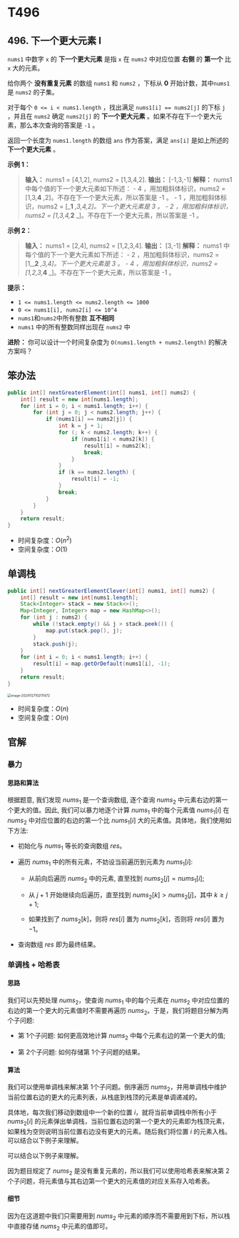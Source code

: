 # T496

## 496. 下一个更大元素 I 

`nums1` 中数字 `x` 的 **下一个更大元素**  是指 `x` 在 `nums2` 中对应位置 **右侧**  的 **第一个**  比 `x` 大的元素。

给你两个 **没有重复元素**  的数组 `nums1` 和 `nums2` ，下标从 **0**  开始计数，其中`nums1` 是 `nums2` 的子集。

对于每个 `0 <= i < nums1.length` ，找出满足 `nums1[i] == nums2[j]` 的下标 `j` ，并且在 `nums2` 确定 `nums2[j]` 的 **下一个更大元素**  。如果不存在下一个更大元素，那么本次查询的答案是 `-1` 。

返回一个长度为 `nums1.length` 的数组 `ans` 作为答案，满足 `ans[i]` 是如上所述的 **下一个更大元素**  。

**示例 1：** 

> **输入：** nums1 = \[4,1,2], nums2 = \[1,3,4,2]\.
> **输出：** \[\-1,3,\-1]
> **解释：** nums1 中每个值的下一个更大元素如下所述：
> \- 4 ，用加粗斜体标识，nums2 = \[1,3,**4** ,2]。不存在下一个更大元素，所以答案是 \-1 。
> \- 1 ，用加粗斜体标识，nums2 = \[_**1** _,3,4,2]。下一个更大元素是 3 。
> \- 2 ，用加粗斜体标识，nums2 = \[1,3,4,_**2** _]。不存在下一个更大元素，所以答案是 \-1 。

**示例 2：** 

> **输入：** nums1 = \[2,4], nums2 = \[1,2,3,4]\.
> **输出：** \[3,\-1]
> **解释：** nums1 中每个值的下一个更大元素如下所述：
> \- 2 ，用加粗斜体标识，nums2 = \[1,_**2** _,3,4]。下一个更大元素是 3 。
> \- 4 ，用加粗斜体标识，nums2 = \[1,2,3,_**4** _]。不存在下一个更大元素，所以答案是 \-1 。
>

**提示：** 

*   `1 <= nums1.length <= nums2.length <= 1000`
*   `0 <= nums1[i], nums2[i] <= 10^4`
*   `nums1`和`nums2`中所有整数 **互不相同** 
*   `nums1` 中的所有整数同样出现在 `nums2` 中

**进阶：** 你可以设计一个时间复杂度为 `O(nums1.length + nums2.length)` 的解决方案吗？

## 笨办法

```java
public int[] nextGreaterElement(int[] nums1, int[] nums2) {
    int[] result = new int[nums1.length];
    for (int i = 0; i < nums1.length; i++) {
        for (int j = 0; j < nums2.length; j++) {
            if (nums1[i] == nums2[j]) {
                int k = j + 1;
                for (; k < nums2.length; k++) {
                    if (nums1[i] < nums2[k]) {
                        result[i] = nums2[k];
                        break;
                    }
                }
                if (k == nums2.length) {
                    result[i] = -1;
                }
                break;
            }
        }
    }
    return result;
}
```

- 时间复杂度：$O(n^2)$
- 空间复杂度：$O(1)$

## 单调栈

```java
public int[] nextGreaterElementClever(int[] nums1, int[] nums2) {
    int[] result = new int[nums1.length];
    Stack<Integer> stack = new Stack<>();
    Map<Integer, Integer> map = new HashMap<>();
    for (int j : nums2) {
        while (!stack.empty() && j > stack.peek()) {
            map.put(stack.pop(), j);
        }
        stack.push(j);
    }
    for (int i = 0; i < nums1.length; i++) {
        result[i] = map.getOrDefault(nums1[i], -1);
    }
    return result;
}
```

<img src="Z:\Public\images\image-20241127102111472.png" alt="image-20241127102111472" style="zoom:50%;" />

- 时间复杂度：$O(n)$
- 空间复杂度：$O(n)$

## 官解

### 暴力

#### 思路和算法

根据题意, 我们发现 $nums_1$ 是一个查询数组, 逐个查询 $nums_2$ 中元素右边的第一个更大的值。因此, 我们可以暴力地逐个计算 $nums_1$ 中的每个元素值 $nums_1[i]$ 在 $nums_2$ 中对应位置的右边的第一个比 $nums_1[i]$ 大的元素值。具体地，我们使用如下方法:

- 初始化与 $nums_1$ 等长的查询数组 $res$。

- 遍历 $nums_1$ 中的所有元素，不妨设当前遍历到元素为 $nums_1[i]$:

  - 从前向后遍历 $nums_2$ 中的元素, 直至找到 $nums_2[j] = nums_1[i]$;

  - 从 $j+1$ 开始继续向后遍历，直至找到 $nums_2[k] > nums_2[j]$，其中 $k \geq j+1$;

  - 如果找到了 $nums_2[k]$，则将 $res[i]$ 置为 $nums_2[k]$，否则将 $res[i]$ 置为 $-1$。

- 查询数组 $res$ 即为最终结果。

### 单调栈 + 哈希表

#### 思路

我们可以先预处理 $nums_2$，使查询 $nums_1$ 中的每个元素在 $nums_2$ 中对应位置的右边的第一个更大的元素值时不需要再遍历 $nums_2$。于是，我们将题目分解为两个子问题:

- 第 1个子问题: 如何更高效地计算 $nums_2$ 中每个元素右边的第一个更大的值;

- 第 2个子问题: 如何存储第 1个子问题的结果。

#### 算法

我们可以使用单调栈来解决第 1个子问题。倒序遍历 $nums_2$，并用单调栈中维护当前位置右边的更大的元素列表，从栈底到栈顶的元素是单调递减的。

具体地，每次我们移动到数组中一个新的位置 $i$，就将当前单调栈中所有小于 $nums_2[i]$ 的元素弹出单调栈，当前位置右边的第一个更大的元素即为栈顶元素，如果栈为空则说明当前位置右边没有更大的元素。随后我们将位置 $i$ 的元素入栈。可以结合以下例子来理解。

可以结合以下例子来理解。

因为题目规定了 $nums_2$ 是没有重复元素的，所以我们可以使用哈希表来解决第 2 个子问题，将元素值与其右边第一个更大的元素值的对应关系存入哈希表。

#### 细节

因为在这道题中我们只需要用到 $nums_2$ 中元素的顺序而不需要用到下标，所以栈中直接存储 $nums_2$ 中元素的值即可。